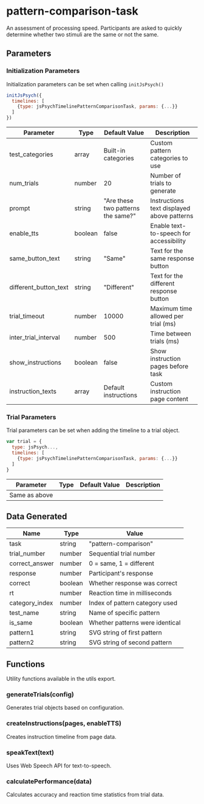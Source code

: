 # pattern-comparison-task

An assessment of processing speed. Participants are asked to quickly determine whether two stimuli are the same or not the same.

## Parameters

### Initialization Parameters

Initialization parameters can be set when calling `initJsPsych()`

```js
initJsPsych({
  timelines: [
    {type: jsPsychTimelinePatternComparisonTask, params: {...}}
  ]
})
```

Parameter | Type | Default Value | Description
----------|------|---------------|------------
test_categories | array | Built-in categories | Custom pattern categories to use
num_trials | number | 20 | Number of trials to generate
prompt | string | "Are these two patterns the same?" | Instructions text displayed above patterns
enable_tts | boolean | false | Enable text-to-speech for accessibility
same_button_text | string | "Same" | Text for the same response button
different_button_text | string | "Different" | Text for the different response button
trial_timeout | number | 10000 | Maximum time allowed per trial (ms)
inter_trial_interval | number | 500 | Time between trials (ms)
show_instructions | boolean | false | Show instruction pages before task
instruction_texts | array | Default instructions | Custom instruction page content

### Trial Parameters

Trial parameters can be set when adding the timeline to a trial object.

```js
var trial = {
  type: jsPsych...,
  timelines: [
    {type: jsPsychTimelinePatternComparisonTask, params: {...}}
  ]
}
```

Parameter | Type | Default Value | Description
----------|------|---------------|------------
Same as above | | |

## Data Generated

Name | Type | Value
-----|------|------
task | string | "pattern-comparison"
trial_number | number | Sequential trial number
correct_answer | number | 0 = same, 1 = different
response | number | Participant's response
correct | boolean | Whether response was correct
rt | number | Reaction time in milliseconds
category_index | number | Index of pattern category used
test_name | string | Name of specific pattern
is_same | boolean | Whether patterns were identical
pattern1 | string | SVG string of first pattern
pattern2 | string | SVG string of second pattern

## Functions

Utility functions available in the utils export.

### generateTrials(config)

Generates trial objects based on configuration.

### createInstructions(pages, enableTTS)

Creates instruction timeline from page data.

### speakText(text)

Uses Web Speech API for text-to-speech.

### calculatePerformance(data)

Calculates accuracy and reaction time statistics from trial data.